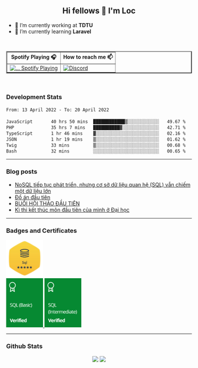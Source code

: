 <h2 align="center">Hi fellows 👋 I'm Loc</h2>

- 🔭 I’m currently working at **TDTU**
- 🌱 I’m currently learning **Laravel**
<br>
<table border="2px solid white" align="center">
  <tr>
    <th>Spotify Playing 🎧</th>
    <th>How to reach me 📫</th>
  </tr>
  
  <tr>
    <td>
      <a href="https://open.spotify.com/user/jo3t0sjswxmpet9c67mq6qph3">
        <img src="https://spotify-readme-git-master-maoleng.vercel.app/api/spotify-playing" alt="... Spotify Playing" width="400" />
      </a>
    </td>
    <td>
      <a href = "https://discordapp.com/users/517725152327499806">
        <img align="" src="https://discord.c99.nl/widget/theme-4/517725152327499806.png" alt="Discord" align="right" width="400"/>
      </a>
    </td>
  </tr>
</table>

<br>

### Development Stats
<!--START_SECTION:waka-->

```text
From: 13 April 2022 - To: 20 April 2022

JavaScript       40 hrs 50 mins  ████████████▒░░░░░░░░░░░░   49.67 %
PHP              35 hrs 7 mins   ██████████▓░░░░░░░░░░░░░░   42.71 %
TypeScript       1 hr 46 mins    ▓░░░░░░░░░░░░░░░░░░░░░░░░   02.16 %
JSON             1 hr 19 mins    ▒░░░░░░░░░░░░░░░░░░░░░░░░   01.62 %
Twig             33 mins         ▒░░░░░░░░░░░░░░░░░░░░░░░░   00.68 %
Bash             32 mins         ░░░░░░░░░░░░░░░░░░░░░░░░░   00.65 %
```

<!--END_SECTION:waka-->

---
### Blog posts
<!-- BLOG-POST-LIST:START -->
- [NoSQL tiếp tục phát triển, nhưng cơ sở dữ liệu quan hệ &lpar;SQL&rpar; vẫn chiếm một dữ liệu lớn](https://maolengbhl.blogspot.com/2022/03/nosql-tiep-tuc-phat-trien-nhung-co-so.html)
- [Đồ án đầu tiên](https://maolengbhl.blogspot.com/2022/03/o-au-tien.html)
- [BUỔI HỘI THẢO ĐẦU TIÊN](https://maolengbhl.blogspot.com/2022/01/buoi-hoi-thao-au-tien.html)
- [Kì thi kết thúc môn đầu tiên của mình ở Đại học](https://maolengbhl.blogspot.com/2022/01/ki-thi-ket-thuc-mon-au-tien-cua-minh-o.html)
<!-- BLOG-POST-LIST:END -->

---
### Badges and Certificates
<a href="https://www.hackerrank.com/maoleng">
  <img src="https://github.com/maoleng/media/blob/huuloc/maoleng/badge_sql.png?raw=true" width="100px">
</a>
<br>
<a href="https://www.hackerrank.com/certificates/92a70aea55ca">
  <img src="https://github.com/maoleng/media/blob/huuloc/maoleng/sql_basic.png?raw=true" width="100px">
</a>
<a href="https://www.hackerrank.com/certificates/60e7b2754324">
  <img src="https://github.com/maoleng/media/blob/huuloc/maoleng/sql_intermediate.png?raw=true" width="100px">
</a>

---
### Github Stats
<p align = "center">
  <img src = "https://github-readme-stats.vercel.app/api?username=maoleng&theme=radical&line_height=27">
  <img src = "https://github-readme-stats.vercel.app/api/top-langs/?username=maoleng&count_private=true&theme=radical&langs_count=3">
</p>
